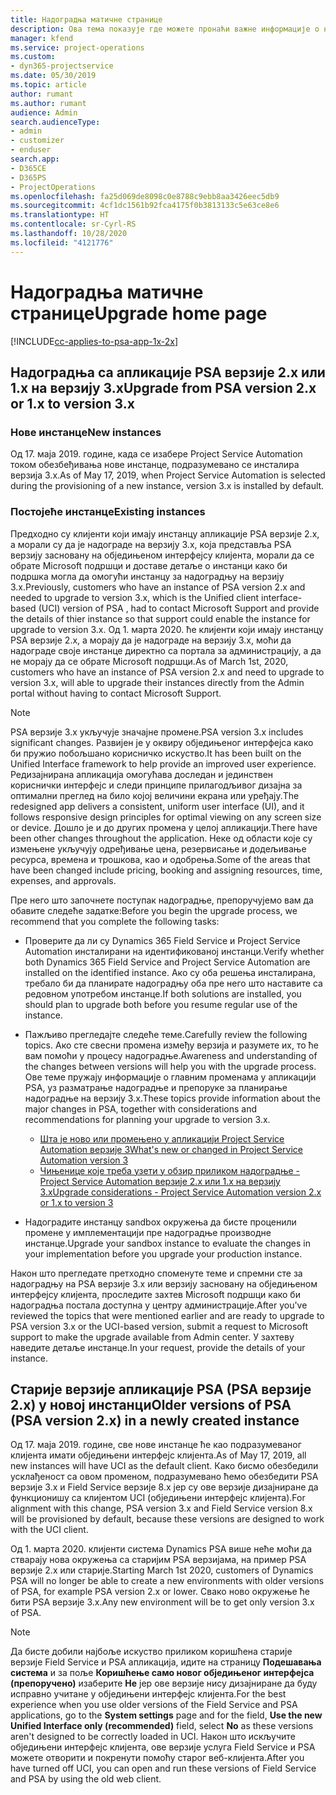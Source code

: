 ```yaml
---
title: Надоградња матичне странице
description: Ова тема показује где можете пронаћи важне информације о новим и измењеним функцијама у апликацији Dynamics 365 Project Service Automation и поступак надоградње на најновију верзију.
manager: kfend
ms.service: project-operations
ms.custom:
- dyn365-projectservice
ms.date: 05/30/2019
ms.topic: article
author: rumant
ms.author: rumant
audience: Admin
search.audienceType:
- admin
- customizer
- enduser
search.app:
- D365CE
- D365PS
- ProjectOperations
ms.openlocfilehash: fa25d069de8098c0e8788c9ebb8aa3426eec5db9
ms.sourcegitcommit: 4cf1dc1561b92fca4175f0b3813133c5e63ce8e6
ms.translationtype: HT
ms.contentlocale: sr-Cyrl-RS
ms.lasthandoff: 10/28/2020
ms.locfileid: "4121776"
---
```

# <a name="upgrade-home-page"></a><span data-ttu-id="04929-103">Надоградња матичне странице</span><span class="sxs-lookup"><span data-stu-id="04929-103">Upgrade home page</span></span>

[!INCLUDE[cc-applies-to-psa-app-1x-2x](../includes/cc-applies-to-psa-app-1x-2x.md)]

## <a name="upgrade-from-psa-version-2x-or-1x-to-version-3x"></a><span data-ttu-id="04929-104">Надоградња са апликације PSA верзије 2.x или 1.x на верзију 3.x</span><span class="sxs-lookup"><span data-stu-id="04929-104">Upgrade from PSA version 2.x or 1.x to version 3.x</span></span>

### <a name="new-instances"></a><span data-ttu-id="04929-105">Нове инстанце</span><span class="sxs-lookup"><span data-stu-id="04929-105">New instances</span></span>

<span data-ttu-id="04929-106">Од 17. маја 2019. године, када се изабере Project Service Automation током обезбеђивања нове инстанце, подразумевано се инсталира верзија 3.x.</span><span class="sxs-lookup"><span data-stu-id="04929-106">As of May 17, 2019, when Project Service Automation is selected during the provisioning of a new instance, version 3.x is installed by default.</span></span>

### <a name="existing-instances"></a><span data-ttu-id="04929-107">Постојеће инстанце</span><span class="sxs-lookup"><span data-stu-id="04929-107">Existing instances</span></span>

<span data-ttu-id="04929-108">Предходно су клијенти који имају инстанцу апликације PSA верзије 2.x, а морали су да је надограде на верзију 3.x, која представља PSA верзију засновану на обједињеном интерфејсу клијента, морали да се обрате Microsoft подршци и доставе детаље о инстанци како би подршка могла да омогући инстанцу за надоградњу на верзију 3.x.</span><span class="sxs-lookup"><span data-stu-id="04929-108">Previously, customers who have an instance of PSA version 2.x and needed to upgrade to version 3.x, which is the Unified client interface-based (UCI) version of PSA , had to contact Microsoft Support and provide the details of thier instance so that support could enable the instance for upgrade to version 3.x.</span></span> <span data-ttu-id="04929-109">Од 1. марта 2020. ће клијенти који имају инстанцу PSA верзије 2.x, а морају да је надограде на верзију 3.x, моћи да надограде своје инстанце директно са портала за администрацију, а да не морају да се обрате Microsoft подршци.</span><span class="sxs-lookup"><span data-stu-id="04929-109">As of March 1st, 2020, customers who have an instance of PSA version 2.x and need to upgrade to version 3.x, will able to upgrade their instances directly from the Admin portal without having to contact Microsoft Support.</span></span>  

> [!NOTE]
> <span data-ttu-id="04929-110">PSA верзије 3.x укључује значајне промене.</span><span class="sxs-lookup"><span data-stu-id="04929-110">PSA version 3.x includes significant changes.</span></span> <span data-ttu-id="04929-111">Развијен је у оквиру обједињеног интерфејса како би пружио побољшано корисничко искуство.</span><span class="sxs-lookup"><span data-stu-id="04929-111">It has been built on the Unified Interface framework to help provide an improved user experience.</span></span> <span data-ttu-id="04929-112">Редизајнирана апликација омогућава доследан и јединствен кориснички интерфејс и следи принципе прилагодљивог дизајна за оптимални преглед на било којој величини екрана или уређају.</span><span class="sxs-lookup"><span data-stu-id="04929-112">The redesigned app delivers a consistent, uniform user interface (UI), and it follows responsive design principles for optimal viewing on any screen size or device.</span></span> <span data-ttu-id="04929-113">Дошло је и до других промена у целој апликацији.</span><span class="sxs-lookup"><span data-stu-id="04929-113">There have been other changes throughout the application.</span></span> <span data-ttu-id="04929-114">Неке од области које су измењене укључују одређивање цена, резервисање и додељивање ресурса, времена и трошкова, као и одобрења.</span><span class="sxs-lookup"><span data-stu-id="04929-114">Some of the areas that have been changed include pricing, booking and assigning resources, time, expenses, and approvals.</span></span>

<span data-ttu-id="04929-115">Пре него што започнете поступак надоградње, препоручујемо вам да обавите следеће задатке:</span><span class="sxs-lookup"><span data-stu-id="04929-115">Before you begin the upgrade process, we recommend that you complete the following tasks:</span></span>

- <span data-ttu-id="04929-116">Проверите да ли су Dynamics 365 Field Service и Project Service Automation инсталирани на идентификованој инстанци.</span><span class="sxs-lookup"><span data-stu-id="04929-116">Verify whether both Dynamics 365 Field Service and Project Service Automation are installed on the identified instance.</span></span> <span data-ttu-id="04929-117">Ако су оба решења инсталирана, требало би да планирате надоградњу оба пре него што наставите са редовном употребом инстанце.</span><span class="sxs-lookup"><span data-stu-id="04929-117">If both solutions are installed, you should plan to upgrade both before you resume regular use of the instance.</span></span>
- <span data-ttu-id="04929-118">Пажљиво прегледајте следеће теме.</span><span class="sxs-lookup"><span data-stu-id="04929-118">Carefully review the following topics.</span></span> <span data-ttu-id="04929-119">Ако сте свесни промена између верзија и разумете их, то ће вам помоћи у процесу надоградње.</span><span class="sxs-lookup"><span data-stu-id="04929-119">Awareness and understanding of the changes between versions will help you with the upgrade process.</span></span> <span data-ttu-id="04929-120">Ове теме пружају информације о главним променама у апликацији PSA, уз разматрање надоградње и препоруке за планирање надоградње на верзију 3.x.</span><span class="sxs-lookup"><span data-stu-id="04929-120">These topics provide information about the major changes in PSA, together with considerations and recommendations for planning your upgrade to version 3.x.</span></span>

    - [<span data-ttu-id="04929-121">Шта је ново или промењено у апликацији Project Service Automation верзије 3</span><span class="sxs-lookup"><span data-stu-id="04929-121">What's new or changed in Project Service Automation version 3</span></span>](whats-new-changed-v3.md)
    - [<span data-ttu-id="04929-122">Чињенице које треба узети у обзир приликом надоградње - Project Service Automation верзије 2.x или 1.x на верзију 3.x</span><span class="sxs-lookup"><span data-stu-id="04929-122">Upgrade considerations - Project Service Automation version 2.x or 1.x to version 3</span></span>](upgrade-v3.md)

- <span data-ttu-id="04929-123">Надоградите инстанцу sandbox окружења да бисте проценили промене у имплементацији пре надоградње производне инстанце.</span><span class="sxs-lookup"><span data-stu-id="04929-123">Upgrade your sandbox instance to evaluate the changes in your implementation before you upgrade your production instance.</span></span>

<span data-ttu-id="04929-124">Након што прегледате претходно споменуте теме и спремни сте за надоградњу на PSA верзије 3.x или верзију засновану на обједињеном интерфејсу клијента, проследите захтев Microsoft подршци како би надоградња постала доступна у центру администрације.</span><span class="sxs-lookup"><span data-stu-id="04929-124">After you've reviewed the topics that were mentioned earlier and are ready to upgrade to PSA version 3.x or the UCI-based version, submit a request to Microsoft support to make the upgrade available from Admin center.</span></span> <span data-ttu-id="04929-125">У захтеву наведите детаље инстанце.</span><span class="sxs-lookup"><span data-stu-id="04929-125">In your request, provide the details of your instance.</span></span>

## <a name="older-versions-of-psa-psa-version-2x-in-a-newly-created-instance"></a><span data-ttu-id="04929-126">Старије верзије апликације PSA (PSA верзије 2.x) у новој инстанци</span><span class="sxs-lookup"><span data-stu-id="04929-126">Older versions of PSA (PSA version 2.x) in a newly created instance</span></span>

<span data-ttu-id="04929-127">Од 17. маја 2019. године, све нове инстанце ће као подразумеваног клијента имати обједињени интерфејс клијента.</span><span class="sxs-lookup"><span data-stu-id="04929-127">As of May 17, 2019, all new instances will have UCI as the default client.</span></span> <span data-ttu-id="04929-128">Како бисмо обезбедили усклађеност са овом променом, подразумевано ћемо обезбедити PSA верзије 3.x и Field Service верзије 8.x јер су ове верзије дизајниране да функционишу са клијентом UCI (обједињени интерфејс клијента).</span><span class="sxs-lookup"><span data-stu-id="04929-128">For alignment with this change, PSA version 3.x and Field Service version 8.x will be provisioned by default, because these versions are designed to work with the UCI client.</span></span>

<span data-ttu-id="04929-129">Од 1. марта 2020. клијенти система Dynamics PSA више неће моћи да стварају нова окружења са старијим PSA верзијама, на пример PSA верзије 2.x или старије.</span><span class="sxs-lookup"><span data-stu-id="04929-129">Starting March 1st 2020, customers of Dynamics PSA will no longer be able to create a new environments with older versions of PSA, for example PSA version 2.x or lower.</span></span> <span data-ttu-id="04929-130">Свако ново окружење ће бити PSA верзије 3.x.</span><span class="sxs-lookup"><span data-stu-id="04929-130">Any new environment will be to get only version 3.x of PSA.</span></span>

> [!NOTE]
> <span data-ttu-id="04929-131">Да бисте добили најбоље искуство приликом коришћена старије верзије Field Service и PSA апликација, идите на страницу **Подешавања система** и за поље **Коришћење само новог обједињеног интерфејса (препоручено)** изаберите **Не** јер ове верзије нису дизајниране да буду исправно учитане у обједињени интерфејс клијента.</span><span class="sxs-lookup"><span data-stu-id="04929-131">For the best experience when you use older versions of the Field Service and PSA applications, go to the **System settings** page and for the field, **Use the new Unified Interface only (recommended)** field, select **No** as these versions aren't designed to be correctly loaded in UCI.</span></span> <span data-ttu-id="04929-132">Након што искључите обједињени интерфејс клијента, ове верзије услуга Field Service и PSA можете отворити и покренути помоћу старог веб-клијента.</span><span class="sxs-lookup"><span data-stu-id="04929-132">After you have turned off UCI, you can open and run these versions of Field Service and PSA by using the old web client.</span></span> 
